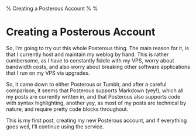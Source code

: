 % Creating a Posterous Account
%
%

# Creating a Posterous Account

So, I’m going to try out this whole Posterous thing. The main reason for it, is
that I currently host and maintain my weblog by hand. This is rather cumbersome,
as I have to constantly fiddle with my VPS, worry about bandwidth costs, and
also worry about breaking other software applications that I run on my VPS via
upgrades.

So, it came down to either Posterous or Tumblr, and after a careful comparison,
it seems that Posterous supports Markdown (yey!), which all my posts are
currently written in, and that Posterous also supports code with syntax
highlighting, another yey, as most of my posts are technical by nature, and
require pretty code blocks throughout.

This is my first post, creating my new Posterous account, and if everything goes
well, I’ll continue using the service.
